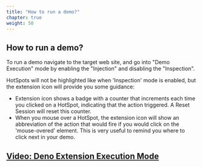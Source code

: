 ```yaml
---
title: "How to run a demo?"
chapter: true
weight: 50
---
```


## How to run a demo?


To run a demo navigate to the target web site, and go into "Demo Execution" mode by enabling the "Injection" and disabling the "Inspection". 

HotSpots will not be highlighted like when 'Inspection' mode is enabled, but the extension icon will provide you some guidance:

- Extension icon shows a badge with a counter that increments each time you clicked on a HotSpot, indicating that the action triggered. A Reset Session will reset this counter.
- When you mouse over a HotSpot, the extension icon will show an abbreviation of the action that would fire if you would click on the 'mouse-overed' element. This is very useful to remind you where to click next in your demo.


## [Video: Deno Extension Execution Mode](https://youtu.be/M0Fov05ZdWU)


